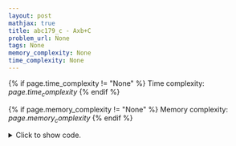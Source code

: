 ```yaml
---
layout: post
mathjax: true
title: abc179_c - Axb+C
problem_url: None
tags: None
memory_complexity: None
time_complexity: None
---
```




{% if page.time_complexity != "None" %}
Time complexity: ${{ page.time_complexity }}$
{% endif %}

{% if page.memory_complexity != "None" %}
Memory complexity: ${{ page.memory_complexity }}$
{% endif %}

<details>
<summary>
<p style="display:inline">Click to show code.</p>
</summary>
```cpp
{% raw %}
using namespace std;
using ll = long long;
using ii = pair<int, int>;
using vi = vector<int>;
using mii = map<int, int>;
const int NMAX = 1e7 + 11;
bitset<NMAX> is_prime;
vector<int> primes;
mii prime_factors(ll n)
{
    mii factors;
    ll i = 0, pf = primes[i];
    while (pf * pf <= n)
    {
        while (n % pf == 0)
        {
            ++factors[pf];
            n = n / pf;
        }
        pf = primes[++i];
    }
    if (n != 1)
        ++factors[n];
    return factors;
}
void sieve(ll sieve_size)
{
    is_prime.set();
    is_prime[0] = is_prime[1] = 0;
    for (ll i = 2; i <= sieve_size; i++)
        if (is_prime[i])
        {
            for (ll j = i * i; j <= sieve_size; j += i)
                is_prime[j] = 0;
            primes.push_back((int)i);
        }
}
int main(void)
{
    int n;
    cin >> n;
    sieve(NMAX);
    ll ans = 0;
    for (int x = 1; x < n; ++x)
    {
        ll cur = 1;
        auto factors = prime_factors(x);
        for (auto [k, v] : factors)
            cur *= v + 1;
        ans += cur;
    }
    cout << ans << endl;
    return 0;
}

{% endraw %}
```
</details>


